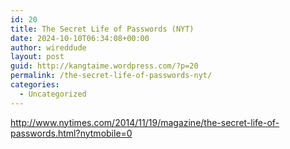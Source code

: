 ```yaml
---
id: 20
title: The Secret Life of Passwords (NYT)
date: 2024-10-10T06:34:08+00:00
author: wireddude
layout: post
guid: http://kangtaime.wordpress.com/?p=20
permalink: /the-secret-life-of-passwords-nyt/
categories:
  - Uncategorized
---
```

<http://www.nytimes.com/2014/11/19/magazine/the-secret-life-of-passwords.html?nytmobile=0>

